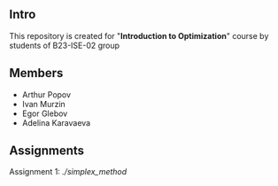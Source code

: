 ## Intro
This repository is created for "**Introduction to Optimization**" course by students of B23-ISE-02 group

## Members
- Arthur Popov
- Ivan Murzin
- Egor Glebov
- Adelina Karavaeva

## Assignments
Assignment 1: _./simplex_method_